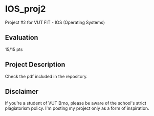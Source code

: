 # IOS_proj2
Project #2 for VUT FIT - IOS (Operating Systems)
## Evaluation
15/15 pts
## Project Description
Check the pdf included in the repository.
## Disclaimer
If you're a student of VUT Brno, please be aware of the school's strict plagiatorism policy. I'm posting my project only as a form of inspiration.
